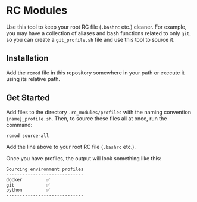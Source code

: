 # RC Modules

Use this tool to keep your root RC file (`.bashrc` etc.) cleaner.
For example, you may have a collection of aliases and bash functions related to only `git`, 
so you can create a `git_profile.sh` file and use this tool to source it.

## Installation

Add the `rcmod` file in this repository somewhere in your path or execute it
using its relative path.

## Get Started

Add files to the directory `.rc_modules/profiles` with the naming convention
`{name}_profile.sh`. Then, to source these files all at once, run the command:

```bash
rcmod source-all
```

Add the line above to your root RC file (`.bashrc` etc.).

Once you have profiles, the output will look something like this:

```
Sourcing environment profiles
-----------------------------
docker         ✅
git            ✅
python         ✅
-----------------------------
```
